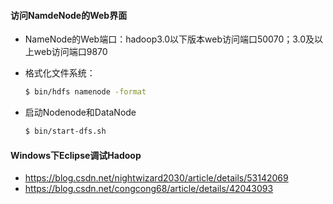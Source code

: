 #### 访问NamdeNode的Web界面

- NameNode的Web端口：hadoop3.0以下版本web访问端口50070；3.0及以上web访问端口9870

- 格式化文件系统：

  ```bash
  $ bin/hdfs namenode -format
  ```

- 启动Nodenode和DataNode

  ```bash
  $ bin/start-dfs.sh
  ```


#### Windows下Eclipse调试Hadoop

- <https://blog.csdn.net/nightwizard2030/article/details/53142069>
- <https://blog.csdn.net/congcong68/article/details/42043093>

